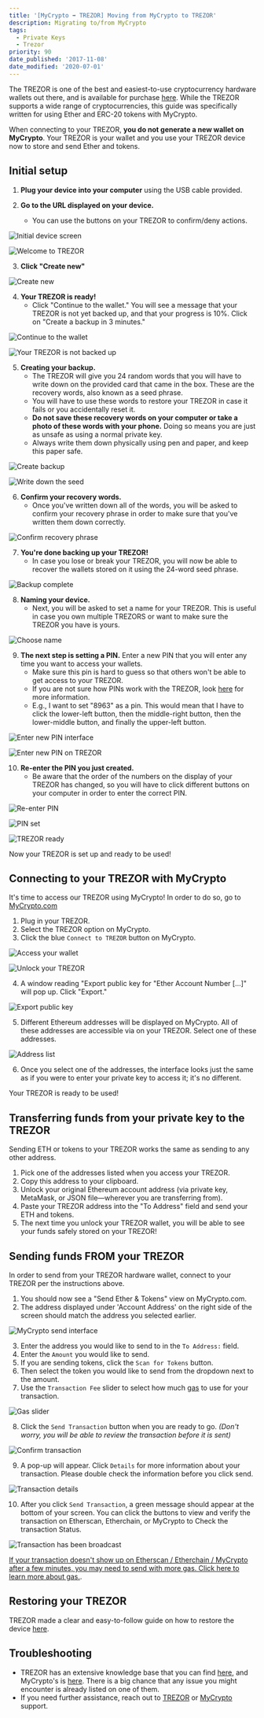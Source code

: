 ```yaml
---
title: '[MyCrypto ➡ TREZOR] Moving from MyCrypto to TREZOR'
description: Migrating to/from MyCrypto
tags:
  - Private Keys
  - Trezor
priority: 90
date_published: '2017-11-08'
date_modified: '2020-07-01'
---
```


The TREZOR is one of the best and easiest-to-use cryptocurrency hardware wallets out there, and is available for purchase [here](https://shop.trezor.io/?offer_id=10&aff_id=1735). While the TREZOR supports a wide range of cryptocurrencies, this guide was specifically written for using Ether and ERC-20 tokens with MyCrypto.

When connecting to your TREZOR, **you do not generate a new wallet on MyCrypto**. Your TREZOR is your wallet and you use your TREZOR device now to store and send Ether and tokens.

## Initial setup

1. **Plug your device into your computer** using the USB cable provided.

2. **Go to the URL displayed on your device.**
   * You can use the buttons on your TREZOR to confirm/deny actions.
   
![Initial device screen](../../assets/how-to/migrating/moving-from-mycrypto-to-trezor/device-initial-screen.jpg)

![Welcome to TREZOR](../../assets/how-to/migrating/moving-from-mycrypto-to-trezor/welcome-to-trezor.png)

3. **Click "Create new"**

![Create new](../../assets/how-to/migrating/moving-from-mycrypto-to-trezor/create-new.png)

4. **Your TREZOR is ready!**
   * Click "Continue to the wallet." You will see a message that your TREZOR is not yet backed up, and that your progress is 10%. Click on "Create a backup in 3 minutes."

![Continue to the wallet](../../assets/how-to/migrating/moving-from-mycrypto-to-trezor/continue-to-wallet.png)

![Your TREZOR is not backed up](../../assets/how-to/migrating/moving-from-mycrypto-to-trezor/not-backed-up.png)

5. **Creating your backup.**
   * The TREZOR will give you 24 random words that you will have to write down on the provided card that came in the box. These are the recovery words, also known as a seed phrase.
   * You will have to use these words to restore your TREZOR in case it fails or you accidentally reset it.
   * **Do not save these recovery words on your computer or take a photo of these words with your phone.** Doing so means you are just as unsafe as using a normal private key.
   * Always write them down physically using pen and paper, and keep this paper safe.

![Create backup](../../assets/how-to/migrating/moving-from-mycrypto-to-trezor/create-backup.png)

![Write down the seed](../../assets/how-to/migrating/moving-from-mycrypto-to-trezor/write-down-seed.jpg)

6. **Confirm your recovery words.**
   * Once you've written down all of the words, you will be asked to confirm your recovery phrase in order to make sure that you've written them down correctly.

![Confirm recovery phrase](../../assets/how-to/migrating/moving-from-mycrypto-to-trezor/confirm-recovery-phrase.png)

7. **You're done backing up your TREZOR!**
   * In case you lose or break your TREZOR, you will now be able to recover the wallets stored on it using the 24-word seed phrase.

![Backup complete](../../assets/how-to/migrating/moving-from-mycrypto-to-trezor/backup-complete.png)

8. **Naming your device.**
   * Next, you will be asked to set a name for your TREZOR. This is useful in case you own multiple TREZORS or want to make sure the TREZOR you have is yours.
    
![Choose name](../../assets/how-to/migrating/moving-from-mycrypto-to-trezor/choose-name.png)

9. **The next step is setting a PIN.** Enter a new PIN that you will enter any time you want to access your wallets.
   * Make sure this pin is hard to guess so that others won't be able to get access to your TREZOR.
   * If you are not sure how PINs work with the TREZOR, look [here](https://wiki.trezor.io/User_manual:Entering_your_PIN) for more information.
   * E.g., I want to set "8963" as a pin. This would mean that I have to click the lower-left button, then the middle-right button, then the lower-middle button, and finally the upper-left button.
    
![Enter new PIN interface](../../assets/how-to/migrating/moving-from-mycrypto-to-trezor/enter-new-pin-interface.png)

![Enter new PIN on TREZOR](../../assets/how-to/migrating/moving-from-mycrypto-to-trezor/enter-new-pin-device.jpg)

10. **Re-enter the PIN you just created.**
    * Be aware that the order of the numbers on the display of your TREZOR has changed, so you will have to click different buttons on your computer in order to enter the correct PIN.

![Re-enter PIN](../../assets/how-to/migrating/moving-from-mycrypto-to-trezor/re-enter-pin.jpg)

![PIN set](../../assets/how-to/migrating/moving-from-mycrypto-to-trezor/pin-set.png)

![TREZOR ready](../../assets/how-to/migrating/moving-from-mycrypto-to-trezor/trezor-ready.png)

Now your TREZOR is set up and ready to be used!

## Connecting to your TREZOR with MyCrypto

It's time to access our TREZOR using MyCrypto! In order to do so, go to [MyCrypto.com](https://mycrypto.com/)

1. Plug in your TREZOR.
2. Select the TREZOR option on MyCrypto.
3. Click the blue `Connect to TREZOR` button on MyCrypto.

![Access your wallet](../../assets/how-to/migrating/moving-from-mycrypto-to-trezor/access-your-wallet.png)

![Unlock your TREZOR](../../assets/how-to/migrating/moving-from-mycrypto-to-trezor/unlock-your-trezor.png)

4. A window reading "Export public key for "Ether Account Number [...]" will pop up. Click "Export."

![Export public key](../../assets/how-to/migrating/moving-from-mycrypto-to-trezor/export-public-key.png)

5. Different Ethereum addresses will be displayed on MyCrypto. All of these addresses are accessible via on your TREZOR. Select one of these addresses.

![Address list](../../assets/how-to/migrating/moving-from-mycrypto-to-trezor/address-list.png)

6. Once you select one of the addresses, the interface looks just the same as if you were to enter your private key to access it; it's no different.

Your TREZOR is ready to be used!

## Transferring funds from your private key to the TREZOR

Sending ETH or tokens to your TREZOR works the same as sending to any other address.

1. Pick one of the addresses listed when you access your TREZOR.
2. Copy this address to your clipboard.
3. Unlock your original Ethereum account address (via private key, MetaMask, or JSON file—wherever you are transferring from).
4. Paste your TREZOR address into the "To Address" field and send your ETH and tokens.
5. The next time you unlock your TREZOR wallet, you will be able to see your funds safely stored on your TREZOR!

## Sending funds FROM your TREZOR

In order to send from your TREZOR hardware wallet, connect to your TREZOR per the instructions above.

1. You should now see a "Send Ether & Tokens" view on MyCrypto.com.
2. The address displayed under 'Account Address' on the right side of the screen should match the address you selected earlier.

![MyCrypto send interface](../../assets/how-to/migrating/moving-from-mycrypto-to-trezor/send-interface.png)

3. Enter the address you would like to send to in the `To Address:` field.
4. Enter the `Amount` you would like to send.
5. If you are sending tokens, click the `Scan for Tokens` button.
6. Then select the token you would like to send from the dropdown next to the amount.
7. Use the `Transaction Fee` slider to select how much [gas](/general-knowledge/ethereum-blockchain/what-is-gas) to use for your transaction.

![Gas slider](../../assets/how-to/migrating/moving-from-mycrypto-to-trezor/gas-slider.png)

8. Click the `Send Transaction` button when you are ready to go. *(Don't worry, you will be able to review the transaction before it is sent)*

![Confirm transaction](../../assets/how-to/migrating/moving-from-mycrypto-to-trezor/confirm-transaction.png)

9. A pop-up will appear. Click `Details` for more information about your transaction. Please double check the information before you click send.

![Transaction details](../../assets/how-to/migrating/moving-from-mycrypto-to-trezor/transaction-details.png)

10. After you click `Send Transaction`, a green message should appear at the bottom of your screen. You can click the buttons to view and verify the transaction on Etherscan, Etherchain, or MyCrypto to Check the transaction Status.

![Transaction has been broadcast](../../assets/how-to/migrating/moving-from-mycrypto-to-trezor/tx-has-been-broadcast.png)

[If your transaction doesn't show up on Etherscan / Etherchain / MyCrypto after a few minutes, you may need to send with more gas. Click here to learn more about gas.](/general-knowledge/ethereum-blockchain/what-is-gas).

## Restoring your TREZOR

TREZOR made a clear and easy-to-follow guide on how to restore the device [here](https://doc.satoshilabs.com/trezor-user/recovery.html).

## Troubleshooting

* TREZOR has an extensive knowledge base that you can find [here](https://trezor.io/support/), and MyCrypto's is [here](/). There is a big chance that any issue you might encounter is already listed on one of them.
* If you need further assistance, reach out to [TREZOR](https://trezor.io/support/technical/issue/) or [MyCrypto](/contact-us/) support.
